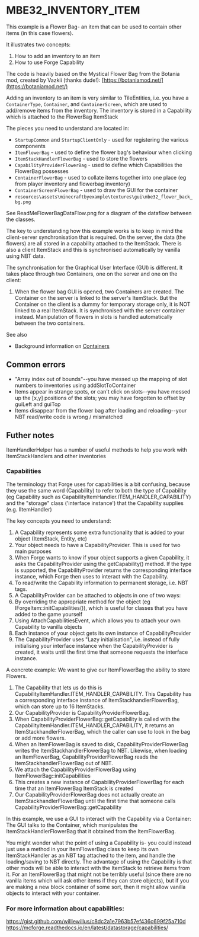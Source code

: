 # MBE32_INVENTORY_ITEM

This example is a Flower Bag- an item that can be used to contain other items (in this case flowers).

It illustrates two concepts:
1) How to add an inventory to an item
2) How to use Forge Capability 

The code is heavily based on the Mystical Flower Bag from the Botania mod, created by Vazkii (thanks dude!):
[https://botaniamod.net/](https://botaniamod.net/)

Adding an inventory to an item is very similar to TileEntities, i.e. you have a `ContainerType`, `Container`, and `ContainerScreen`, which are used to add/remove items from the inventory.
The inventory is stored in a Capability which is attached to the FlowerBag ItemStack

The pieces you need to understand are located in:

* `StartupCommon` and `StartupClientOnly` - used for registering the various components
* `ItemFlowerBag` - used to define the flower bag's behaviour when clicking
* `ItemStackHandlerFlowerBag` - used to store the flowers
* `CapabilityProviderFlowerBag` - used to define which Capabilities the FlowerBag possesses
* `ContainerFlowerBag`  - used to collate items together into one place (eg from player inventory and flowerbag inventory)
* `ContainerScreenFlowerBag` - used to draw the GUI for the container
* `resources\assets\minecraftbyexample\textures\gui\mbe32_flower_back_bg.png`

See ReadMeFlowerBagDataFlow.png for a diagram of the dataflow between the classes.

The key to understanding how this example works is to keep in mind the client-server synchronisation that is required.
 On the server, the data (the flowers) are all stored in a capability attached to the ItemStack.  There is also a client ItemStack and this is synchronised automatically by vanilla using NBT data.
    
The synchronisation for the Graphical User Interface (GUI) is different.  It takes place through two Containers, one on the server and one on the client:   
1. When the flower bag GUI is opened, two Containers are created.  The Container on the server is linked to the server's ItemStack. But the Container on the client is a dummy for temporary storage only, it is NOT linked to a real ItemStack.  It is synchronised with the server container instead.  Manipulation of flowers in slots is handled automatically between the two containers.

See also
* Background information on [Containers](http://greyminecraftcoder.blogspot.com/2020/04/containers-1144.html)

## Common errors

* "Array index out of bounds"--you have messed up the mapping of slot numbers to inventories using addSlotToContainer
* Items appear in strange spots, or can't click on slots--you have messed up the [x,y] positions of the slots; you may have forgotten to offset by guiLeft and guiTop
* Items disappear from the flower bag after loading and reloading--your NBT read/write code is wrong / mismatched

## Futher notes
ItemHandlerHelper has a number of useful methods to help you work with ItemStackHandlers and other inventories

### Capabilities
The terminology that Forge uses for capabilities is a bit confusing, because they use the same word (Capability) to refer to both the type of Capability (eg Capability<IItemHandler> such as CapabilityItemHandler.ITEM_HANDLER_CAPABILITY) and the "storage" class ('interface instance') that the Capability supplies (e.g. IItemHandler) 

The key concepts you need to understand:
1) A Capability represents some extra functionality that is added to your object (ItemStack, Entity, etc)
2) Your object needs to have a CapabilityProvider.  This is used for two main purposes
  1) When Forge wants to know if your object supports a given Capability<Type>, it asks the CapabilityProvider using the getCapability() method.  If the type is supported, the CapabilityProvider returns the corresponding interface instance, which Forge then uses to interact with the Capability.
  2) To read/write the Capability information to permanent storage, i.e. NBT tags. 
3) A CapabilityProvider can be attached to objects in one of two ways:
  1) By overriding the appropriate method for the object (eg IForgeItem::initCapabilities()), which is useful for classes that you have added to the game yourself
  2) Using AttachCapabilitiesEvent, which allows you to attach your own Capability to vanilla objects
4) Each instance of your object gets its own instance of CapabilityProvider
5) The CapabilityProvider uses "Lazy initialisation", i.e. instead of fully initialising your interface instance when the CapabilityProvider is created, it waits until the first time that someone requests the interface instance.

A concrete example:
We want to give our ItemFlowerBag the ability to store Flowers.
1) The Capability that lets us do this is CapabilityItemHandler.ITEM_HANDLER_CAPABILITY.  This Capability has a corresponding interface instance of ItemStackhandlerFlowerBag, which can store up to 16 ItemStacks.
2) Our CapabilityProvider is CapabilityProviderFlowerBag.  
  1) When CapabilityProviderFlowerBag::getCapability is called with the CapabilityItemHandler.ITEM_HANDLER_CAPABILITY, it returns an ItemStackhandlerFlowerBag, which the caller can use to look in the bag or add more flowers.
  2) When an ItemFlowerBag is saved to disk, CapabilityProviderFlowerBag writes the ItemStackhandlerFlowerBag to NBT.  Likewise, when loading an ItemFlowerBag, CapabilityProviderFlowerBag reads the ItemStackhandlerFlowerBag out of NBT.
3) We attach the CapabilityProviderFlowerBag using ItemFlowerBag::initCapabilities
4) This creates a new instance of CapabilityProviderFlowerBag for each time that an ItemFlowerBag ItemStack is created 
5) Our CapabilityProviderFlowerBag does not actually create an ItemStackhandlerFlowerBag until the first time that someone calls CapabilityProviderFlowerBag::getCapability

In this example, we use a GUI to interact with the Capability via a Container:
The GUI talks to the Container, which manipulates the ItemStackHandlerFlowerBag that it obtained from the ItemFlowerBag.

You might wonder what the point of using a Capability is- you could instead just use a method in your ItemFlowerBag class to keep its own ItemStackHandler as an NBT tag attached to the item, and handle the loading/saving to NBT directly.
The advantage of using the Capability is that other mods will be able to interact with the ItemStack to retrieve items from it.  For an ItemFlowerBag that might not be terribly useful (since there are no vanilla items which will ask other items if they can store objects), but if you are making a new block container of some sort, then it might allow vanilla objects to interact with your container.

### For more information about capabilities:
https://gist.github.com/williewillus/c8dc2a1e7963b57ef436c699f25a710d
https://mcforge.readthedocs.io/en/latest/datastorage/capabilities/


